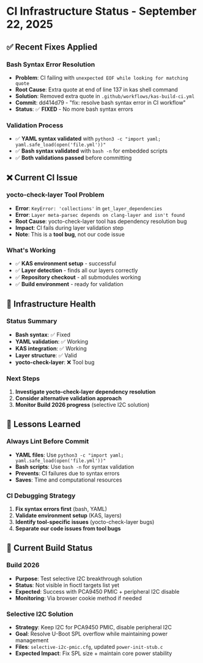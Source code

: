 # CI Infrastructure Status - September 22, 2025

## ✅ **Recent Fixes Applied**

### **Bash Syntax Error Resolution**
- **Problem**: CI failing with `unexpected EOF while looking for matching quote`
- **Root Cause**: Extra quote at end of line 137 in kas shell command
- **Solution**: Removed extra quote in `.github/workflows/kas-build-ci.yml`
- **Commit**: dd414d79 - "fix: resolve bash syntax error in CI workflow"
- **Status**: ✅ **FIXED** - No more bash syntax errors

### **Validation Process**
- ✅ **YAML syntax validated** with `python3 -c "import yaml; yaml.safe_load(open('file.yml'))"`
- ✅ **Bash syntax validated** with `bash -n` for embedded scripts
- ✅ **Both validations passed** before committing

## ❌ **Current CI Issue**

### **yocto-check-layer Tool Problem**
- **Error**: `KeyError: 'collections'` in `get_layer_dependencies`
- **Error**: `Layer meta-parsec depends on clang-layer and isn't found`
- **Root Cause**: yocto-check-layer tool has dependency resolution bug
- **Impact**: CI fails during layer validation step
- **Note**: This is a **tool bug**, not our code issue

### **What's Working**
- ✅ **KAS environment setup** - successful
- ✅ **Layer detection** - finds all our layers correctly
- ✅ **Repository checkout** - all submodules working
- ✅ **Build environment** - ready for validation

## 🎯 **Infrastructure Health**

### **Status Summary**
- **Bash syntax**: ✅ Fixed
- **YAML validation**: ✅ Working
- **KAS integration**: ✅ Working
- **Layer structure**: ✅ Valid
- **yocto-check-layer**: ❌ Tool bug

### **Next Steps**
1. **Investigate yocto-check-layer dependency resolution**
2. **Consider alternative validation approach**
3. **Monitor Build 2026 progress** (selective I2C solution)

## 📝 **Lessons Learned**

### **Always Lint Before Commit**
- **YAML files**: Use `python3 -c "import yaml; yaml.safe_load(open('file.yml'))"`
- **Bash scripts**: Use `bash -n` for syntax validation
- **Prevents**: CI failures due to syntax errors
- **Saves**: Time and computational resources

### **CI Debugging Strategy**
1. **Fix syntax errors first** (bash, YAML)
2. **Validate environment setup** (KAS, layers)
3. **Identify tool-specific issues** (yocto-check-layer bugs)
4. **Separate our code issues from tool bugs**

## 🚀 **Current Build Status**

### **Build 2026**
- **Purpose**: Test selective I2C breakthrough solution
- **Status**: Not visible in fioctl targets list yet
- **Expected**: Success with PCA9450 PMIC + peripheral I2C disable
- **Monitoring**: Via browser cookie method if needed

### **Selective I2C Solution**
- **Strategy**: Keep I2C for PCA9450 PMIC, disable peripheral I2C
- **Goal**: Resolve U-Boot SPL overflow while maintaining power management
- **Files**: `selective-i2c-pmic.cfg`, updated `power-init-stub.c`
- **Expected Impact**: Fix SPL size + maintain core power stability
